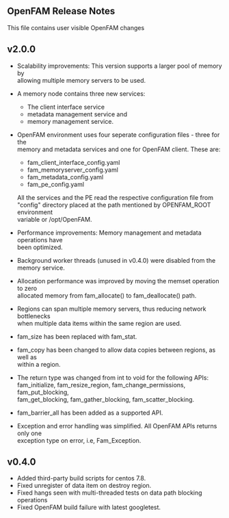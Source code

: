 
OpenFAM Release Notes
---------------------

This file contains user visible OpenFAM changes
 
v2.0.0
------
 - Scalability improvements: This version supports a larger pool of memory by  
   allowing multiple memory servers to be used. 
 - A memory node contains three new services: 
    - The client interface service
    - metadata management service and 
    - memory management service.
    
 - OpenFAM environment uses four seperate configuration files - three for the  
   memory and metadata services and one for OpenFAM client. These are:  
   - fam_client_interface_config.yaml 
   - fam_memoryserver_config.yaml 
   - fam_metadata_config.yaml 
   - fam_pe_config.yaml 

   All the services and the PE read the respective configuration file from  
   "config" directory placed at the path mentioned by OPENFAM_ROOT environment  
   variable or /opt/OpenFAM.
 - Performance improvements: Memory management and metadata operations have  
   been optimized. 
 - Background worker threads (unused in v0.4.0) were disabled from the  
   memory service.
 - Allocation performance was improved by moving the memset operation to zero   
   allocated memory from fam_allocate() to fam_deallocate() path.
 - Regions can span multiple memory servers, thus reducing network bottlenecks  
   when multiple data items within the same region are used.
 - fam_size has been replaced with fam_stat.
 - fam_copy has been changed to allow data copies between regions, as well as  
   within a region.
 - The return type was changed from int to void for the following APIs:  
   fam_initialize, fam_resize_region, fam_change_permissions, fam_put_blocking,  
   fam_get_blocking, fam_gather_blocking, fam_scatter_blocking.  
 - fam_barrier_all has been added as a supported API.
 - Exception and error handling was simplified. All OpenFAM APIs returns only one  
   exception type on error, i.e, Fam_Exception.
   
v0.4.0
------
 - Added third-party build scripts for centos 7.8.
 - Fixed unregister of data item on destroy region.
 - Fixed hangs seen with multi-threaded tests on data path blocking operations
 - Fixed OpenFAM build failure with latest googletest.
